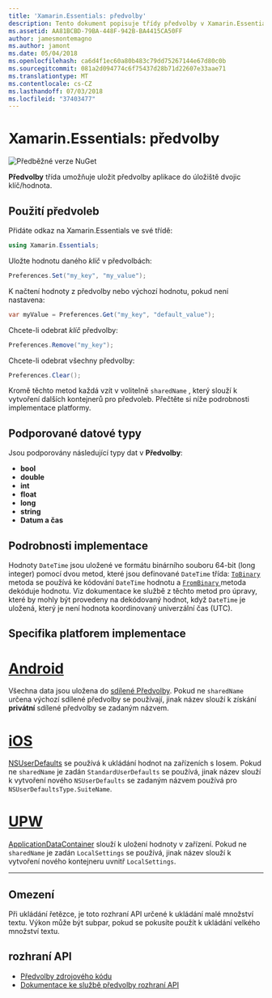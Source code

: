 ```yaml
---
title: 'Xamarin.Essentials: předvolby'
description: Tento dokument popisuje třídy předvolby v Xamarin.Essentials, který ukládá předvolby aplikace do úložiště dvojic klíč/hodnota. Popisuje, jak použít třídy a typy dat, které mohou být uloženy.
ms.assetid: AA81BCBD-79BA-448F-942B-BA4415CA50FF
author: jamesmontemagno
ms.author: jamont
ms.date: 05/04/2018
ms.openlocfilehash: ca6d4f1ec60a80b483c79dd75267144e67d80c0b
ms.sourcegitcommit: 081a2d094774c6f75437d28b71d22607e33aae71
ms.translationtype: MT
ms.contentlocale: cs-CZ
ms.lasthandoff: 07/03/2018
ms.locfileid: "37403477"
---
```

# <a name="xamarinessentials-preferences"></a>Xamarin.Essentials: předvolby

![Předběžné verze NuGet](~/media/shared/pre-release.png)

**Předvolby** třída umožňuje uložit předvolby aplikace do úložiště dvojic klíč/hodnota.

## <a name="using-preferences"></a>Použití předvoleb

Přidáte odkaz na Xamarin.Essentials ve své třídě:

```csharp
using Xamarin.Essentials;
```

Uložte hodnotu daného _klíč_ v předvolbách:

```csharp
Preferences.Set("my_key", "my_value");
```

K načtení hodnoty z předvolby nebo výchozí hodnotu, pokud není nastavena:

```csharp
var myValue = Preferences.Get("my_key", "default_value");
```

Chcete-li odebrat _klíč_ předvolby:

```csharp
Preferences.Remove("my_key");
```

Chcete-li odebrat všechny předvolby:

```csharp
Preferences.Clear();
```

Kromě těchto metod každá vzít v volitelně `sharedName` , který slouží k vytvoření dalších kontejnerů pro předvoleb. Přečtěte si níže podrobnosti implementace platformy.

## <a name="supported-data-types"></a>Podporované datové typy

Jsou podporovány následující typy dat v **Předvolby**:

- **bool**
- **double**
- **int**
- **float**
- **long**
- **string**
- **Datum a čas**

## <a name="implementation-details"></a>Podrobnosti implementace

Hodnoty `DateTime` jsou uložené ve formátu binárního souboru 64-bit (long integer) pomocí dvou metod, které jsou definované `DateTime` třída: [ `ToBinary` ](xref:System.DateTime.ToBinary) metoda se používá ke kódování `DateTime` hodnotu a [ `FromBinary` ](xref:System.DateTime.FromBinary(System.Int64)) metoda dekóduje hodnotu. Viz dokumentace ke službě z těchto metod pro úpravy, které by mohly být provedeny na dekódovaný hodnot, když `DateTime` je uložená, který je není hodnota koordinovaný univerzální čas (UTC).

## <a name="platform-implementation-specifics"></a>Specifika platforem implementace

# <a name="androidtabandroid"></a>[Android](#tab/android)

Všechna data jsou uložena do [sdílené Předvolby](https://developer.android.com/training/data-storage/shared-preferences.html). Pokud ne `sharedName` určena výchozí sdílené předvolby se používají, jinak název slouží k získání **privátní** sdílené předvolby se zadaným názvem.

# <a name="iostabios"></a>[iOS](#tab/ios)

[NSUserDefaults](https://docs.microsoft.com/en-us/xamarin/ios/app-fundamentals/user-defaults) se používá k ukládání hodnot na zařízeních s Iosem. Pokud ne `sharedName` je zadán `StandardUserDefaults` se používá, jinak název slouží k vytvoření nového `NSUserDefaults` se zadaným názvem používá pro `NSUserDefaultsType.SuiteName`.

# <a name="uwptabuwp"></a>[UPW](#tab/uwp)

[ApplicationDataContainer](https://docs.microsoft.com/en-us/uwp/api/windows.storage.applicationdatacontainer) slouží k uložení hodnoty v zařízení. Pokud ne `sharedName` je zadán `LocalSettings` se používá, jinak název slouží k vytvoření nového kontejneru uvnitř `LocalSettings`.

--------------

## <a name="limitations"></a>Omezení

Při ukládání řetězce, je toto rozhraní API určené k ukládání malé množství textu.  Výkon může být subpar, pokud se pokusíte použít k ukládání velkého množství textu.

## <a name="api"></a>rozhraní API

- [Předvolby zdrojového kódu](https://github.com/xamarin/Essentials/tree/master/Xamarin.Essentials/Preferences)
- [Dokumentace ke službě předvolby rozhraní API](xref:Xamarin.Essentials.Preferences)
